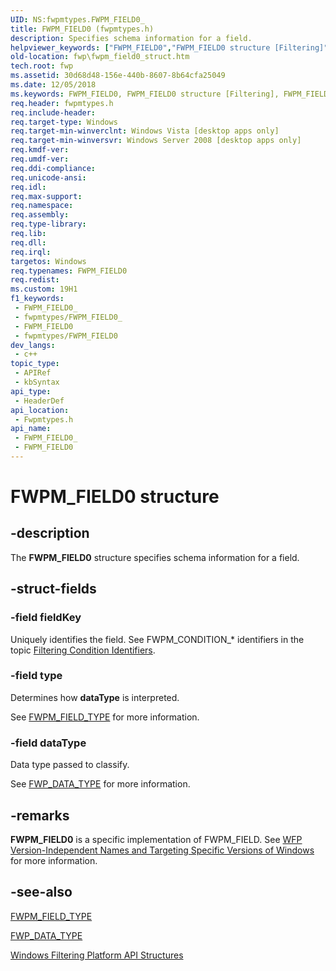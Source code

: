 ```yaml
---
UID: NS:fwpmtypes.FWPM_FIELD0_
title: FWPM_FIELD0 (fwpmtypes.h)
description: Specifies schema information for a field.
helpviewer_keywords: ["FWPM_FIELD0","FWPM_FIELD0 structure [Filtering]","FWPM_FIELD0_","fwp.fwpm_field0_struct","fwpmtypes/FWPM_FIELD0"]
old-location: fwp\fwpm_field0_struct.htm
tech.root: fwp
ms.assetid: 30d68d48-156e-440b-8607-8b64cfa25049
ms.date: 12/05/2018
ms.keywords: FWPM_FIELD0, FWPM_FIELD0 structure [Filtering], FWPM_FIELD0_, fwp.fwpm_field0_struct, fwpmtypes/FWPM_FIELD0
req.header: fwpmtypes.h
req.include-header: 
req.target-type: Windows
req.target-min-winverclnt: Windows Vista [desktop apps only]
req.target-min-winversvr: Windows Server 2008 [desktop apps only]
req.kmdf-ver: 
req.umdf-ver: 
req.ddi-compliance: 
req.unicode-ansi: 
req.idl: 
req.max-support: 
req.namespace: 
req.assembly: 
req.type-library: 
req.lib: 
req.dll: 
req.irql: 
targetos: Windows
req.typenames: FWPM_FIELD0
req.redist: 
ms.custom: 19H1
f1_keywords:
 - FWPM_FIELD0_
 - fwpmtypes/FWPM_FIELD0_
 - FWPM_FIELD0
 - fwpmtypes/FWPM_FIELD0
dev_langs:
 - c++
topic_type:
 - APIRef
 - kbSyntax
api_type:
 - HeaderDef
api_location:
 - Fwpmtypes.h
api_name:
 - FWPM_FIELD0_
 - FWPM_FIELD0
---
```


# FWPM_FIELD0 structure


## -description

The <b>FWPM_FIELD0</b> structure specifies schema information for a field.

## -struct-fields

### -field fieldKey

Uniquely identifies the field. See FWPM_CONDITION_* identifiers in the topic <a href="/windows/desktop/FWP/filtering-condition-identifiers-">Filtering Condition Identifiers</a>.

### -field type

Determines how <b>dataType</b> is interpreted.

See [FWPM_FIELD_TYPE](/windows/desktop/api/fwpmtypes/ne-fwpmtypes-fwpm_field_type) for more information.

### -field dataType

Data type passed to classify.

See [FWP_DATA_TYPE](/windows/desktop/api/fwptypes/ne-fwptypes-fwp_data_type) for more information.

## -remarks

<b>FWPM_FIELD0</b> is a specific implementation of FWPM_FIELD. See <a href="/windows/desktop/FWP/wfp-version-independent-names-and-targeting-specific-versions-of-windows">WFP Version-Independent Names and Targeting Specific Versions of Windows</a>  for more information.

## -see-also

[FWPM_FIELD_TYPE](/windows/desktop/api/fwpmtypes/ne-fwpmtypes-fwpm_field_type)



[FWP_DATA_TYPE](/windows/desktop/api/fwptypes/ne-fwptypes-fwp_data_type)



<a href="/windows/desktop/FWP/fwp-structs">Windows Filtering Platform  API Structures</a>

